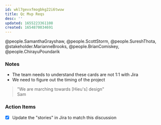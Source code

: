 ```yaml
---
id: wkl7gevxfmogbkg22i6twuw
title: Qc Mvp Reqs
desc: ''
updated: 1655223361108
created: 1654870034691
---
```


@people.SamanthaGrayshaw, @people.ScottStorm, @people.SureshThota, @stakeholder.MarianneBrooks, @people.BrianComiskey, @people.ChirayuPoundarik

### Notes

- The team needs to understand these cards are not 1:1 with Jira
- We need to figure out the timing of the project

> "We are marching towards [Hieu's] design"  
Sam

### Action Items

- [x] Update the "stories" in Jira to match this discussion